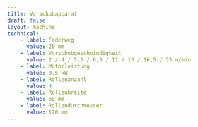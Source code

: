```yaml
---
title: Vorschubapparat
draft: false
layout: machine
technical:
    - label: Federweg
      value: 20 mm
    - label: Vorschubgeschwindigkeit
      value: 2 / 4 / 5,5 / 6,5 / 11 / 13 / 16,5 / 33 m/min
    - label: Motorleistung
      value: 0,5 kW
    - label: Rollenanzahl
      value: 4
    - label: Rollenbreite
      value: 60 mm
    - label: Rollendurchmesser
      value: 120 mm
---
```

